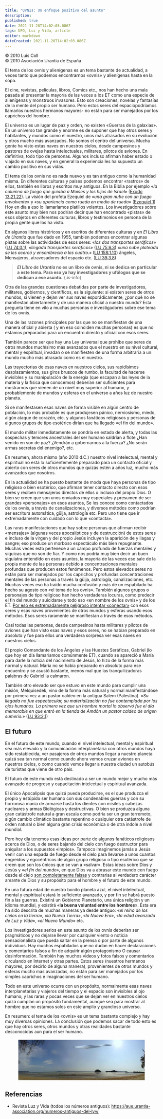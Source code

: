 ```yaml
---
title: "OVNIs: Un enfoque positivo del asunto"
description: 
published: true
date: 2021-11-28T14:02:03.086Z
tags: UFO, Luz y Vida, article
editor: markdown
dateCreated: 2021-11-28T14:02:03.086Z
---
```


<p class="v-card v-sheet theme--light grey lighten-3 px-2">© 2010 Luis Coll<br>© 2010 Asociación Urantia de España</p>

El tema de los ovnis y alienígenas es un tema bastante de actualidad, a veces tanto que podemos encontrarnos «ovnis» y alienígenas hasta en la sopa.

El cine, revistas, películas, libros, Comics etc., nos han hecho una mala pasada al presentar la mayoría de las veces a los ET como una especie de alienígenas y monstruos invasores. Esto son creaciones, novelas y fantasías de la mente del propio ser humano. Pero estos seres del espaciopodríamos llamarlos nuestros hermanos mayores- no están para ser manejados por los caprichos del hombre.

El universo es un lugar de paz y orden, no existen «Guerras de la galaxias». En un universo tan grande y enorme es de suponer que hay otros seres y habitantes, y mundos como el nuestro, unos más atrasados en su evolución y otros mucho más avanzados. No somos el centro del universo. Mucha gente ha visto estas naves en nuestros cielos, desde campesinos y pastores de ovejas hasta intelectuales, militares, pilotos de aviones. En definitiva, todo tipo de personas. Algunos incluso afirman haber estado o viajado en sus naves, y en general la experiencia les ha supuesto un cambio positivo en sus vidas.

El tema de los ovnis no es nada nuevo y es tan antiguo como la humanidad misma. En diferentes culturas y países podemos encontrar «rastros» de ellos, también en libros y escritos muy antiguos. En la Biblia por ejemplo «_la columna de fuego que guiaba a Moisés y los hijos de Israel_» ([Éxodo 13:21,22](/es/Bible/Exodus/13#v21)). La visión del profeta Ezequiel de «_una gran nube con un fuego envolvente_» y «_su apariencia como rueda en medio de rueda_» ([Ezequiel 1](/es/Bible/Ezekiel/1)) Hoy en día a eso lo llamaríamos platillos volantes. Los investigadores sobre este asunto muy bien nos podrían decir que han encontrado «pistas» de esos objetos en diferentes culturas, libros y testimonios en persona de la propia gente que los ha visto.

En algunos libros históricos y en escritos de diferentes culturas y en _El Libro de Urantia_ que fue dado en 1955, también podemos encontrar algunas pistas sobre las actividades de esos seres: «_los dos transportes seráficos_» ([LU 74:0.1](/es/The_Urantia_Book/74#p0_1)), «_llegada transportes seráficos_» ([LU 75:6.3](/es/The_Urantia_Book/75#p6_3)) «_una nube plateada se les acercó y ensombreció a los cuatro._» ([LU 158:1.10](/es/The_Urantia_Book/158#p1_10)) ángeles, Mensajeros, atravesadores del espacio etc. ([LU 39:3.8](/es/The_Urantia_Book/39#p3_8))

> **_El Libro de Urantia_ no es un libro de ovnis, ni se dedica en particular a este tema. Para eso ya hay investigadores y ufólogos que se dedican a ese asunto.**
{.is-info}

Otra de las grandes cuestiones debatidas por parte de investigadores, militares, gobiernos, y científicos, es la siguiente: si existen seres de otros mundos, si vienen y dejan ver sus naves esporádicamente, ¿por qué no se manifiestan abiertamente y de una manera oficial a nuestro mundo? Esta pregunta tiene en vilo a muchas personas e investigadores sobre ese tema de los ovnis.

Una de las razones principales por las que no se manifiestan de una manera oficial y abierta ( y en eso coinciden muchas personas) es que no estamos preparados para un encuentro directo y oficial con esos seres.

También parece ser que hay una Ley universal que prohíbe que seres de otros mundos muchísimo más avanzados que el nuestro en su nivel cultural, mental y espiritual, invadan o se manifiesten de una forma arbitraria a un mundo mucho más atrasado como es el nuestro.

Las trayectorias de esas naves en nuestros cielos, sus rapidísimos desplazamientos, sus giros bruscos de rumbo, la facultad de hacerse invisibles y su manipulación de la energía (que escapan a las leyes de la materia y la física que conocemos) deberían ser suficientes para mostrarnos que vienen de un nivel muy superior al humano, y probablemente de mundos y esferas en el universo a años luz de nuestro planeta.

Si se manifestasen esas naves de forma visible en algún centro de población, lo más probable es que produjesen pánico, nerviosismo, miedo, algún ataque de corazón, etc. y algunos fanáticos religiosos y personas de algunos grupos de tipo esotérico dirían que ha llegado «el fin del mundo».

El mundo militar inmediatamente se pondría en estado de alerta, y todas las sospechas y temores ancestrales del ser humano saldrían a flote ¿Han venido en son de paz? ¿Vendrán a gobernarnos a la fuerza? ¿No serán armas secretas del enemigo?, etc.

En resumen, ahora mismo (año 2010 d.C.) nuestro nivel intelectual, mental y espiritual no está lo suficientemente preparado para un contacto oficial y abierto con seres de otros mundos que quizás estén a años luz, mucho más avanzados que nosotros.

En la actualidad se ha puesto bastante de moda que haya personas de tipo religioso o bien esotérico, que afirman tener contacto directo con esos seres y reciben mensajeros directos de ellos o incluso del propio Dios. O bien se creen que son unos enviados muy especiales y presumen de ser grandes «personajes» en esos asuntos, Se les conoce como contactados de los ovnis, a través de canalizaciones, y diversos métodos como podrían ser escritura automática, güija, astrología etc. Pero uno tiene que ir extremadamente con cuidado con lo que «contacta».

Las raras manifestaciones que hay sobre personas que afirman recibir «mensajes» (algunas veces apocalípticos y de destrucción) de estos seres e incluso de la virgen y del propio Jesús incluyen la aparición de y llagas y sangre; eso produce un morboso espectáculo más bien repugnante. Muchas veces esto pertenece a un campo profundo de fuerzas mentales y síquicas que no son de fiar. Y como nos podría muy bien decir un buen siquiatra entendido en esos asuntos, la mayoría de las veces eso sale de la propia mente de las personas debido a concentraciones mentales profundas que producen estos fenómenos. Pero estos elevados seres no están para ser manejados por los caprichos y profundas concentraciones mentales de las personas a través la güija, astrología, canalizaciones, etc. Muchas veces eso ha traído mucha confusión y más de un espabilado ha hecho su agosto con «el tema de los ovnis». También algunos grupos o personajes de tipo religioso han hecho verdaderas locuras, como predecir el fin del mundo y suicidarse y todo eso «en nombre de los ovnis» y de los ET. <ins>Por eso es extremadamente peligroso intentar «conectar»</ins> con esos seres y esas naves provenientes de otros mundos y esferas usando esos métodos. Esos seres raramente se manifiestan a través de esos métodos.

Casi todas las personas, desde campesinos hasta militares y pilotos de aviones que han visto esas naves y esos seres, no se habían preparado en absoluto y fue para ellos una verdadera sorpresa ver esas naves en nuestros cielos.

El propio Comandante de los Ángeles y las Huestes Seráficas, Gabriel (lo que hoy en día llamaríamos comúnmente ET), cuando se apareció a María para darle la noticia del nacimiento de Jesús, lo hizo de la forma más normal y natural. María no se había preparado en absoluto para ese encuentro y se asustó bastante, menos mal que las tranquilizadoras palabras de Gabriel la calmaron.

También otro elevado ser que estuvo en este mundo para cumplir una misión, Melquisedek, vino de la forma más natural y normal manifestándose por primera vez a un pastor caldeo en la antigua Salem (Palestina). «_Su llegada no fue espectacular, su materialización no fue contemplada por los ojos humanos. La primera vez que un hombre mortal lo observó fue el día memorable en que entró en la tienda de Amdón un pastor caldeo de origen sumerio._» ([LU 93:2.1](/es/The_Urantia_Book/93#p2_1))

## El futuro

En el futuro de este mundo, cuando el nivel intelectual, mental y espiritual sea más elevado y la comunicación interplanetaria con otros mundos haya sido restablecida, ver pasajeros de otros mundos llegar a nuestro planeta quizá sea tan normal como cuando ahora vemos cruzar aviones en nuestros cielos, o como cuando vemos llegar a nuestra ciudad un autobús de turistas que viene de otro país.

El futuro de este mundo está destinado a ser un mundo mejor y mucho más avanzado de progreso y capacitación intelectual y espiritual avanzada.

El único Apocalipsis que quizá pueda producirse, es el que produzca el propio y estúpido ser humano con sus condenables guerras y con su horrorosa manía de armarse hasta los dientes con misiles y cabezas nucleares y armas Biológicas y destructivas. O bien se produzca alguna gran catástrofe natural a gran escala como podría ser un gran terremoto, algún cambio climático bastante repentino o cualquier otra catástrofe de orden natural o bien alguna gran crisis económica o de otra índole a nivel mundial.

Pero hoy día tenemos esas ideas por parte de algunos fanáticos religiosos acerca de Dios, o de seres bajando del cielo con fuego destructor para aniquilar a los supuestos «impíos». Tampoco imaginemos jamás a Jesús venir con una espada de fuego desde el cielo para llevarse a unos cuantos engreídos y egocéntricos de algún grupo religioso o tipo esotérico que se creen que son los únicos que se van a «salvar». Estas ideas sobre Dios y Jesús y «_el fin del mundo_», en que Dios va a abrasar este mundo con fuego desde el cielo <ins>son completamente falsas</ins> y contrarias al verdadero carácter amante de Dios y su propósito para el hombre y el futuro de este mundo.

En una futura edad de nuestro bonito planeta azul, el nivel intelectual, mental y espiritual estará lo suficiente avanzado, y por fin se habrá puesto fin a las guerras. Existirá un Gobierno Planetario, una única religión y un idioma mundial, y existirá «**la buena voluntad entre los hombres**». Esta era ha sido descrita de muchas maneras ya desde antiguo: «_el reino de los cielos en la tierra_», «_la Nueva Tierra_», «_la Nueva Era_», «_la edad avanzada de Luz y Vida_», «_el Nuevo Mundo_» etc.

Los investigadores serios en este asunto de los ovnis deberían ser pragmáticos y no dejarse llevar por cualquier viento o noticia sensacionalista que pueda saltar en la prensa o por parte de algunos individuos. Hay muchos espabilados que no dudan en hacer declaraciones y comentarios falsos a fin de adquirir algún protagonismo O causar desinformación. También hay muchos videos y fotos falsos y comentarios circulando en Internet y otras partes. Estos seres (nuestros hermanos mayores, por decirlo de alguna manera), provenientes de otros mundos y esferas mucho mas avanzadas, no están para ser manejados por los simples caprichos e imaginaciones del ser humano.

Todo en este universo ocurre con un propósito, normalmente esas naves interplanetarias y viajeros del tiempo y el espacio son invisibles al ojo humano, y las raras y pocas veces que se dejan ver en nuestros cielos quizá cumplan un propósito fundamental, aunque sea para mostrar al hombre que no estamos solos en este amplio y grandioso universo.

En resumen: el tema de los «ovnis» es un tema bastante complejo y hay muy diversas opiniones. La conclusión que podemos sacar de todo esto es que hay otros seres, otros mundos y otras realidades bastante desconocidas aun para el ser humano.

<figure id="Figure_1" class="image urantiapedia">
<img src="/image/article/Luz_y_Vida/LyV20/02.jpg">
</figure>

## Referencias

- Revista Luz y Vida (todos los números antiguos): https://aue.urantia-association.org/numeros-antiguos-del-lyv/